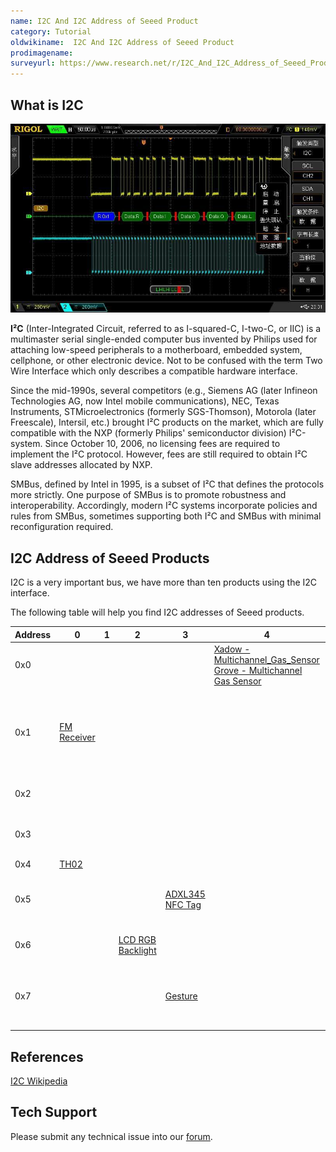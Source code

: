 ```yaml
---
name: I2C And I2C Address of Seeed Product
category: Tutorial
oldwikiname:  I2C And I2C Address of Seeed Product
prodimagename:
surveyurl: https://www.research.net/r/I2C_And_I2C_Address_of_Seeed_Product
---
```

##   What is I2C
![](https://github.com/SeeedDocument/I2C_And_I2C_Address_of_Seeed_Product/raw/master/img//I2c_time.jpg)


**I²C** (Inter-Integrated Circuit, referred to as I-squared-C, I-two-C, or IIC) is a multimaster serial single-ended computer bus invented by Philips used for attaching low-speed peripherals to a motherboard, embedded system, cellphone, or other electronic device. Not to be confused with the term Two Wire Interface which only describes a compatible hardware interface.

Since the mid-1990s, several competitors (e.g., Siemens AG (later Infineon Technologies AG, now Intel mobile communications), NEC, Texas Instruments, STMicroelectronics (formerly SGS-Thomson), Motorola (later Freescale), Intersil, etc.) brought I²C products on the market, which are fully compatible with the NXP (formerly Philips' semiconductor division) I²C-system. Since October 10, 2006, no licensing fees are required to implement the I²C protocol. However, fees are still required to obtain I²C slave addresses allocated by NXP.

SMBus, defined by Intel in 1995, is a subset of I²C that defines the protocols more strictly. One purpose of SMBus is to promote robustness and interoperability. Accordingly, modern I²C systems incorporate policies and rules from SMBus, sometimes supporting both I²C and SMBus with minimal reconfiguration required.

##   I2C Address of Seeed Products

I2C is a very important bus, we have more than ten products using the I2C interface.

The following table will help you find I2C addresses of Seeed products.

| Address | 0                                                                                                       | 1 | 2                                                                      | 3                                                                                                                                                                  | 4                                                                                                                                   | 5                                                                 | 6                                                                                   | 7                                                                                                                                                                                                                                                                       | 8                                                                                                                                                                                                                                               | 9                                                                                               | A                                                                                  | B                                                                                                                                                      | C                                                                                                                                                                                                                                                      | D                                                                                  | E                                                                                                                                                                                                                                                               | F                                                                                  |
|---------|---------------------------------------------------------------------------------------------------------|---|------------------------------------------------------------------------|--------------------------------------------------------------------------------------------------------------------------------------------------------------------|-------------------------------------------------------------------------------------------------------------------------------------|-------------------------------------------------------------------|-------------------------------------------------------------------------------------|-------------------------------------------------------------------------------------------------------------------------------------------------------------------------------------------------------------------------------------------------------------------------|-------------------------------------------------------------------------------------------------------------------------------------------------------------------------------------------------------------------------------------------------|-------------------------------------------------------------------------------------------------|------------------------------------------------------------------------------------|--------------------------------------------------------------------------------------------------------------------------------------------------------|--------------------------------------------------------------------------------------------------------------------------------------------------------------------------------------------------------------------------------------------------------|------------------------------------------------------------------------------------|-----------------------------------------------------------------------------------------------------------------------------------------------------------------------------------------------------------------------------------------------------------------|------------------------------------------------------------------------------------|
| 0x0     |                                                                                                         |   |                                                                        |                                                                                                                                                                    | [Xadow - Multichannel_Gas_Sensor](/Xadow_Multichannel_Gas_Sensor) [Grove - Multichannel Gas Sensor](/Grove-Multichannel_Gas_Sensor) |                                                                   |                                                                                     |                                                                                                                                                                                                                                                                         |                                                                                                                                                                                                                                                 |                                                                                                 |                                                                                    |                                                                                                                                                        |                                                                                                                                                                                                                                                        |                                                                                    |                                                                                                                                                                                                                                                                 | [Motor Driver](http://www.seeedstudio.com/depot/grove-i2c-motor-driver-p-907.html) |
| 0x1     | [FM Receiver](http://www.seeedstudio.com/depot/Grove-I2C-FM-Receiver-p-1953.html)                       |   |                                                                        |                                                                                                                                                                    |                                                                                                                                     |                                                                   |                                                                                     |                                                                                                                                                                                                                                                                         | [H3LIS331DL](http://www.seeedstudio.com/depot/Grove-3Axis-Digital-Accelerometer400g-p-1897.html)                                                                                                                                                |                                                                                                 |                                                                                    | [Q Touch](http://www.seeedstudio.com/depot/GroveQ-Touch-Sensor-p-1854.html)                                                                            |                                                                                                                                                                                                                                                        |                                                                                    | [Compass](http://www.seeedstudio.com/depot/grove-3axis-digital-compass-p-759.html) [6 Axis Accel Compass 2.0](/Grove-6-Axis_AccelerometerAndCompass_V2.0) [6 Axis Accel Compass](http://www.seeedstudio.com/depot/Grove-6Axis-AccelerometerCompass-p-1448.html) |                                                                                    |
| 0x2     |                                                                                                         |   |                                                                        |                                                                                                                                                                    |                                                                                                                                     |                                                                   |                                                                                     |                                                                                                                                                                                                                                                                         |                                                                                                                                                                                                                                                 | [Digital Light Sensor](http://www.seeedstudio.com/depot/grove-digital-light-sensor-p-1281.html) |                                                                                    |                                                                                                                                                        |                                                                                                                                                                                                                                                        |                                                                                    |                                                                                                                                                                                                                                                                 |                                                                                    |
| 0x3     |                                                                                                         |   |                                                                        |                                                                                                                                                                    |                                                                                                                                     |                                                                   |                                                                                     |                                                                                                                                                                                                                                                                         |                                                                                                                                                                                                                                                 | [Color Sensor](http://www.seeedstudio.com/depot/grove-i2c-color-sensor-p-854.html)              |                                                                                    |                                                                                                                                                        | [OLED96x96](http://www.seeedstudio.com/depot/grove-oled-display-9696-p-824.html) [OLED128x128](http://www.seeedstudio.com/depot/grove-oled-display-12864-p-781.html) [3 Axis Compass](http://www.seeedstudio.com/depot/grove-3axis-compass-p-759.html) |                                                                                    | [LCD RGB Backlight](/Grove-LCD_RGB_Backlight#Download_Code_and_Upload)                                                                                                                                                                                          |                                                                                    |
| 0x4     | [TH02](http://www.seeedstudio.com/depot/Grove-TemperatureHumidity-Sensor-HighAccuracy-Mini-p-1921.html) |   |                                                                        |                                                                                                                                                                    |                                                                                                                                     |                                                                   |                                                                                     |                                                                                                                                                                                                                                                                         |                                                                                                                                                                                                                                                 |                                                                                                 |                                                                                    |                                                                                                                                                        | [MMA7660FC](http://www.seeedstudio.com/depot/grove-3axis-digital-accelerometer15g-p-765.html)                                                                                                                                                          |                                                                                    |                                                                                                                                                                                                                                                                 |                                                                                    |
| 0x5     |                                                                                                         |   |                                                                        | [ADXL345](http://www.seeedstudio.com/depot/grove-3axis-digital-accelerometer16g-p-1156.html) [NFC Tag](http://www.seeedstudio.com/depot/Grove-NFC-Tag-p-1866.html) |                                                                                                                                     | [ADC](http://www.seeedstudio.com/depot/Grove-I2C-ADC-p-1580.html) |                                                                                     |                                                                                                                                                                                                                                                                         |                                                                                                                                                                                                                                                 |                                                                                                 | [Touch Sensor](http://www.seeedstudio.com/depot/grove-i2c-touch-sensor-p-840.html) | [Touch Sensor](http://www.seeedstudio.com/depot/Grove-I2C-Touch-Sensor-p-840.html) [Digital Infrared Temp](/Grove-Digital_Infrared_Temperature_Sensor) | [Touch Sensor](http://www.seeedstudio.com/depot/Grove-I2C-Touch-Sensor-p-840.html)                                                                                                                                                                     | [Touch Sensor](http://www.seeedstudio.com/depot/Grove-I2C-Touch-Sensor-p-840.html) |                                                                                                                                                                                                                                                                 |                                                                                    |
| 0x6     |                                                                                                         |   | [LCD RGB Backlight](/Grove-LCD_RGB_Backlight#Download_Code_and_Upload) |                                                                                                                                                                    |                                                                                                                                     |                                                                   |                                                                                     |                                                                                                                                                                                                                                                                         | [RTC](http://www.seeedstudio.com/depot/grove-rtc-p-758.html) [Gyro](http://www.seeedstudio.com/depot/grove-3axis-digital-gyro-p-750.html) [IMU 9DOF](http://www.seeedstudio.com/depot/Grove-IMU-9DOF-p-1728.html) [IMU 10DOF](/Grove-IMU_10DOF) |                                                                                                 |                                                                                    |                                                                                                                                                        |                                                                                                                                                                                                                                                        |                                                                                    |                                                                                                                                                                                                                                                                 |                                                                                    |
| 0x7     |                                                                                                         |   |                                                                        | [Gesture](/Grove-Gesture_v1.0)                                                                                                                                     |                                                                                                                                     |                                                                   | [HP206C](http://www.seeedstudio.com/depot/Grove-Barometer-HighAccuracy-p-1865.html) | [BMP085](http://www.seeedstudio.com/depot/grove-barometer-sensor-p-1199.html) [BMP180](http://www.seeedstudio.com/depot/Grove-Barometer-SensorBMP180-p-1840.html) [IMU 9DOF](http://www.seeedstudio.com/depot/Grove-IMU-9DOF-p-1728.html) [IMU 10DOF](/Grove-IMU_10DOF) |                                                                                                                                                                                                                                                 |                                                                                                 |                                                                                    |                                                                                                                                                        |                                                                                                                                                                                                                                                        |                                                                                    |                                                                                                                                                                                                                                                                 |                                                                                    |

##   References

[I2C Wikipedia](https://en.wikipedia.org/wiki/I%C2%B2C)

## Tech Support
Please submit any technical issue into our [forum](http://forum.seeedstudio.com/). 